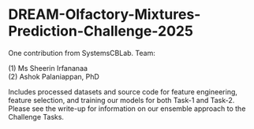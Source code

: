 # DREAM-Olfactory-Mixtures-Prediction-Challenge-2025

One contribution from SystemsCBLab. Team:

(1) Ms Sheerin Irfananaa  
(2) Ashok Palaniappan, PhD 

Includes processed datasets and source code for feature engineering, feature selection, and training our models for both Task-1 and Task-2. Please see the write-up for information on our ensemble approach to the Challenge Tasks. 
